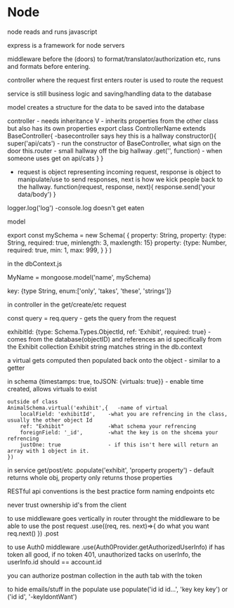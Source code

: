 # Node
node reads and runs javascript

express is a framework for node servers

middleware before the (doors) to format/translator/authorization etc, runs and formats before entering.

controller where the request first enters
router is used to route the request

service is still business logic and saving/handling data to the database

model creates a structure for the data to be saved into the database

controller - needs inheritance V - inherits properties from the other class but also has its own properties
export class ControllerName extends BaseController{  -basecontroller says hey this is a hallway
    constructor(){
        super('api/cats')  - run the constructor of BaseController, what sign on the door
        this.router - small hallway off the big hallway
        .get('', function)  - when someone uses get on api/cats
    }
}

- request is object representing incoming request, response is object to manipulate/use to send responses,
next is how we kick people back to the hallway.
function(request, response, next){
    response.send('your data/body')
}

logger.log('log') -console.log doesn't get eaten


model

export const mySchema = new Schema(
    {
        property: String,
        property: {type: String, required: true, minlength: 3, maxlength: 15}
        property: {type: Number, required: true, min: 1, max: 999, }
    }
)


in the dbContext.js

MyName = mongoose.model('name', mySchema)


key: {type String, enum:['only', 'takes', 'these', 'strings']}

in controller in the get/create/etc request

const query = req.query   - gets the query from the request

exhibitId: {type: Schema.Types.ObjectId, ref: 'Exhibit', required: true}  - comes from the database(objectID) and references an id specifically from the Exhibit collection
Exhibit string matches string in the db.context

a virtual gets computed then populated back onto the object - similar to a getter

in schema
    {timestamps: true, toJSON: {virtuals: true}}  - enable time created, allows virtuals to exist

    outside of class
    AnimalSchema.virtual('exhibit',{   -name of virtual
        localField: 'exhibitId',    -what you are refrencing in the class, usually the other object Id
        ref: "Exhibit"              -What schema your refrencing
        foreignField: '_id',        -what the key is on the shcema your refrencing
        justOne: true               - if this isn't here will return an array with 1 object in it.
    })

in service get/post/etc .populate('exhibit', 'property property') - default returns whole obj, property only returns those properties

RESTful api conventions is the best practice form naming endpoints etc

never trust ownership id's from the client 

to use middleware goes vertically in router throught the middleware to be able to use the post request
.use((req, res. next)=>{
    do what you want
    req.next()
})
.post

to use Auth0 middleware
.use(Auth0Provider.getAuthorizedUserInfo) if has token all good, if no token 401, unauthorized
tacks on userInfo, the userInfo.id should == account.id

you can authorize postman collection in the auth tab with the token

to hide emails/stuff in the populate use populate('id id id...', 'key key key') or ('id id', '-keyIdontWant')








